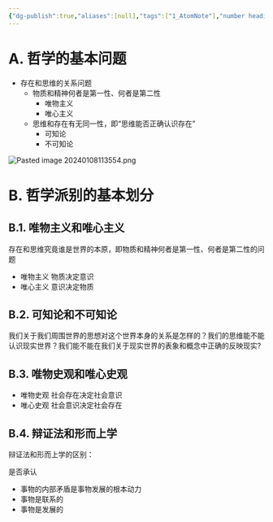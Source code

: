 ```yaml
---
{"dg-publish":true,"aliases":[null],"tags":["1_AtomNote"],"number headings":"auto, first-level 1, max 6, A.1.","Created-Date":"2023-12-30 11:27:37","Modified-Date":"2024-04-18 11:53:17","permalink":"/A01_Lessons/Ad01_马原_马克思主义基本原理/哲学及其基本问题/","dgPassFrontmatter":true}
---
```




# A. 哲学的基本问题

- 存在和思维的关系问题
	- 物质和精神何者是第一性、何者是第二性
		- 唯物主义
		- 唯心主义
	- 思维和存在有无同一性，即“思维能否正确认识存在”
		- 可知论
		- 不可知论


![Pasted image 20240108113554.png](/img/user/Z02_ObFiles/Attachments/Pasted%20image%2020240108113554.png)

# B. 哲学派别的基本划分


## B.1. 唯物主义和唯心主义

存在和思维究竟谁是世界的本原，即物质和精神何者是第一性、何者是第二性的问题


- 唯物主义 物质决定意识
- 唯心主义 意识决定物质


## B.2. 可知论和不可知论


我们关于我们周围世界的思想对这个世界本身的关系是怎样的？我们的思维能不能认识现实世界？我们能不能在我们关于现实世界的表象和概念中正确的反映现实?


## B.3. 唯物史观和唯心史观

- 唯物史观 社会存在决定社会意识
- 唯心史观 社会意识决定社会存在



## B.4. 辩证法和形而上学

辩证法和形而上学的区别：

是否承认
- 事物的内部矛盾是事物发展的根本动力
- 事物是联系的
- 事物是发展的




